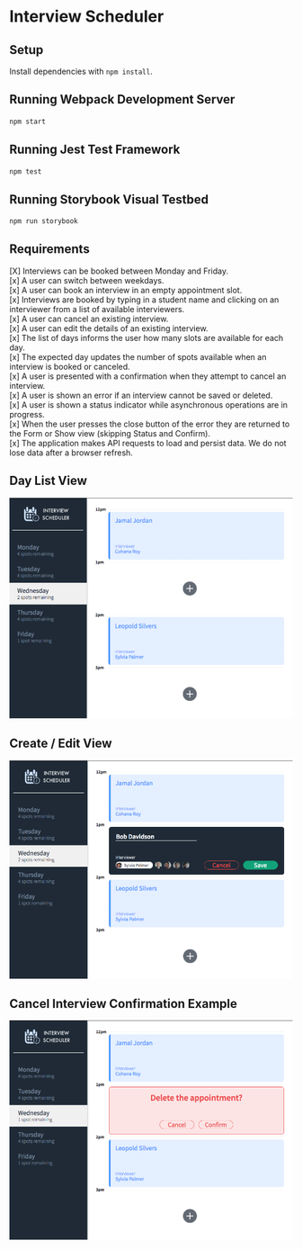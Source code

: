# Interview Scheduler

## Setup

Install dependencies with `npm install`.

## Running Webpack Development Server

```sh
npm start
```

## Running Jest Test Framework

```sh
npm test
```

## Running Storybook Visual Testbed

```sh
npm run storybook
```
## Requirements
[X] Interviews can be booked between Monday and Friday.  
[x] A user can switch between weekdays.  
[x] A user can book an interview in an empty appointment slot.  
[x] Interviews are booked by typing in a student name and clicking on an interviewer from a list of available interviewers.  
[x] A user can cancel an existing interview.  
[x] A user can edit the details of an existing interview.  
[x] The list of days informs the user how many slots are available for each day.  
[x] The expected day updates the number of spots available when an interview is booked or canceled.  
[x] A user is presented with a confirmation when they attempt to cancel an interview.  
[x] A user is shown an error if an interview cannot be saved or deleted.  
[x] A user is shown a status indicator while asynchronous operations are in progress.  
[x] When the user presses the close button of the error they are returned to the Form or Show view (skipping Status and Confirm).  
[x] The application makes API requests to load and persist data. We do not lose data after a browser refresh.  

## Day List View
![Day list view](https://github.com/HatHeadNinja/scheduler-app/blob/master/docs/day-list-example.png)

## Create / Edit View
![Create/edit an interview](https://github.com/HatHeadNinja/scheduler-app/blob/master/docs/create-edit-example.png?raw=true)

## Cancel Interview Confirmation Example
![Cancel interview confirmation](https://github.com/HatHeadNinja/scheduler-app/blob/master/docs/cancel-meeting-confirmation-example.png?raw=true)